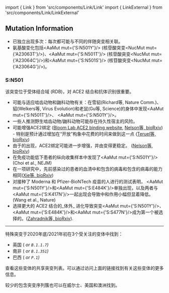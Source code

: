 import { Link } from 'src/components/Link/Link'
import { LinkExternal } from 'src/components/Link/LinkExternal'

## Mutation Information

- <AaMut mut="S:N501"/>已独立出现多次：每次都可能与不同的伴随突变相关联。
- 氨基酸变化包括<AaMut mut={'S:N501Y'}/> (核苷酸突变<NucMut mut={'A23063T'}/>)、<AaMut mut={'S:N501T'}/> (核苷酸突变<NucMut mut={'A23064C'}/>)和<AaMut mut={'S:N501S'}/> (核苷酸突变<NucMut mut={'A23064G'}/>)。

### S:N501
该突变位于受体结合域 (RDB)，对 ACE2 结合和抗体识别很重要。

- 可能与适应啮齿动物和鼬科动物有关：在雪貂(<LinkExternal href="https://www.nature.com/articles/s41467-020-17367-2">Richard等, Nature Comm.</LinkExternal>)、貂(<LinkExternal href="https://academic.oup.com/ve/advance-article/doi/10.1093/ve/veaa094/6025194?searchresult=1">Welkers等, Virus Evolution</LinkExternal>)和老鼠(<LinkExternal href="https://science.sciencemag.org/content/369/6511/1603">Gu等, Science</LinkExternal>)的身体中发现<AaMut mut={'S:N501T'}/>、 <AaMut mut={'S:N501Y'}/>。 
- 一些人推测野生啮齿动物/鼬科动物可能存在持久性宿主的风险。  
- 可能增强ACE2绑定 ([Bloom Lab ACE2 binding website](https://jbloomlab.github.io/SARS-CoV-2-RBD_DMS/), [Nelson等, bioRxiv](https://www.biorxiv.org/content/10.1101/2021.01.13.426558v1)) - 特别是预计通过增加在“开放”构象中花费的时间来做到这一点 ([Teruel等, bioRxiv](https://www.biorxiv.org/content/10.1101/2020.12.16.423118v2))
- 由于<AaMut mut="S:E484K"/>的出现，ACE2绑定可能进一步增强，并由<AaMut mut="S:K417N"/>变得更稳定。 ([Nelson等, bioRxiv](https://www.biorxiv.org/content/10.1101/2021.01.13.426558v1))
- 在免疫功能低下患者的纵向收集样本中发现了<AaMut mut={'S:N501Y'}/> (<LinkExternal href="https://www.nejm.org/doi/full/10.1056/NEJMc2031364?query=featured_coronavirus">Choi et al., NEJM</LinkExternal>)
- 在一项研究中，先前感染过的患者的血清中和包含<AaMut mut="S:501N"/>的病毒和包含<AaMut mut="S:501Y"/>的病毒的能力相同([Xie等, bioRxiv](https://www.biorxiv.org/content/10.1101/2021.01.07.425740v1))
- 对接种了 Moderna 和 Pfizer-BioNTech 疫苗的人进行的测试表明， <AaMut mut={'S:N501Y'}/>和<AaMut mut={'S:E484K'}/>单独出现，以及两者与<AaMut mut={'S:K417N'}/>一起出现会导致中和作用小幅但显着降低。(<LinkExternal href="https://www.nature.com/articles/s41586-021-03324-6">Wang et al., Nature</LinkExternal>)
- 选择更大的 ACE2 结合的_体外_ 进化导致突变<AaMut mut={'S:N501Y'}/>、<AaMut mut={'S:E484K'}/>和<AaMut mut={'S:S477N'}/>成为第一个被选择的。([Zahradnik等, bioRxiv](https://doi.org/10.1101/2021.01.06.425392)).

---

特殊突变<AaMut mut="S:N501Y"/>于2020年底/2021年初在3个受关注的变体中找到：
- 英国 (<Var name="20I (Alpha, V1)" prefix=""/> or `B.1.1.7`)
- 南非 (<Var name="20H (Beta, V2)" prefix=""/> or `B.1.351`)
- 巴西 ( <Var name="20J (Gamma, V3)" prefix=""/> or `P.1`)

查看这些变体的<Link href="/shared-mutations">共享突变列表</Link>。可以通过访问上面的链接找到有关这些变体的更多信息。

较少的包含<AaMut mut="S:N501"/>突变序列簇也可以在威尔士、美国和澳洲找到。
